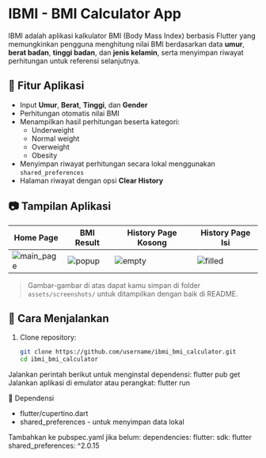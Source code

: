 # IBMI - BMI Calculator App

IBMI adalah aplikasi kalkulator BMI (Body Mass Index) berbasis Flutter yang memungkinkan pengguna menghitung nilai BMI berdasarkan data **umur**, **berat badan**, **tinggi badan**, dan **jenis kelamin**, serta menyimpan riwayat perhitungan untuk referensi selanjutnya.

## 📱 Fitur Aplikasi

- Input **Umur**, **Berat**, **Tinggi**, dan **Gender**
- Perhitungan otomatis nilai BMI
- Menampilkan hasil perhitungan beserta kategori: 
  - Underweight
  - Normal weight
  - Overweight
  - Obesity
- Menyimpan riwayat perhitungan secara lokal menggunakan `shared_preferences`
- Halaman riwayat dengan opsi **Clear History**

## 📷 Tampilan Aplikasi

| Home Page | BMI Result | History Page Kosong | History Page Isi |
|-----------|------------|----------------------|------------------|
| ![main_page](main_page.png) | ![popup](popup_message.png) | ![empty](ahistory_empty.png) | ![filled](history_filled.png) |

> Gambar-gambar di atas dapat kamu simpan di folder `assets/screenshots/` untuk ditampilkan dengan baik di README.



## 🧪 Cara Menjalankan

1. Clone repository:

   ```bash
   git clone https://github.com/username/ibmi_bmi_calculator.git
   cd ibmi_bmi_calculator
Jalankan perintah berikut untuk menginstal dependensi:
flutter pub get
Jalankan aplikasi di emulator atau perangkat:
flutter run

🧰 Dependensi
- flutter/cupertino.dart
- shared_preferences - untuk menyimpan data lokal

Tambahkan ke pubspec.yaml jika belum:
dependencies:
  flutter:
    sdk: flutter
  shared_preferences: ^2.0.15
